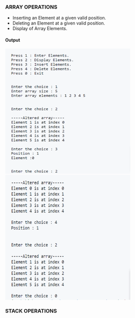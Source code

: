 <!DOCTYPE>
<html>
    <head></head>
        <body>
            <h3>ARRAY OPERATIONS</h3>
            <p><ul>
                <li>Inserting an Element at a given valid position.</li>
                <li>Deleting an Element at a given valid position.</li>
                <li>Display of Array Elements.</li>
            </ul></p>
            <h4>Output</h4>
            <img src = "ArrayOperation1.png" alt height = "400" width = "400">
            <img src = "ArrayOperation2.png" alt height = "400" width = "400">
            <h3>STACK OPERATIONS</h3>
        </body>
</html>
